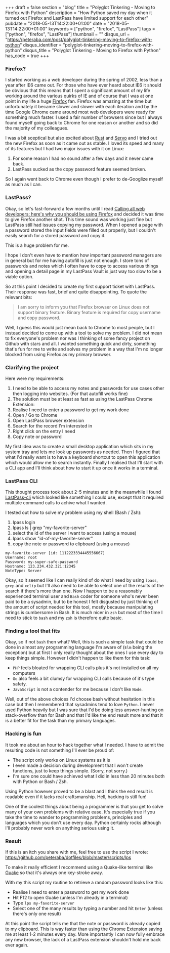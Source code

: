 +++
draft = false
section = "blog"
title = "Polyglot Tinkering - Moving to Firefox with Python"
description = "How Python saved my day when it turned out Firefox and LastPass have limited support for each other"
pubdate = "2018-05-13T14:22:00+01:00"
date = "2018-05-13T14:22:00+01:00"
keywords = ["python", "firefox", "LastPass"]
tags = ["python", "firefox", "LastPass"]
thumbnail = ""
disqus_url = "https://peteraba.com/post/polyglot-tinkering-moving-to-firefox-with-python"
disqus_identifier = "polyglot-tinkering-moving-to-firefox-with-python"
disqus_title = "Polyglot Tinkering - Moving to Firefox with Python"
has_code = true
+++

### Firefox?

I started working as a web developer during the spring of 2002, less than a year after IE6 came out.
For those who have ever heard about IE6 it should be obvious that this means
that I spent a significant amount of my life working around the various quirks of IE and of course
that I was at one point in my life a huge [Firefox](https://www.mozilla.org/en-US/firefox/new/?utm_medium=referral&utm_source=firefox-com) fan.
Firefox was amazing at the time but unfortunately it became slower and slower with each iteration
and by the time Google Chrome came around most web developers were ready for something much faster.
I used a fair number of browsers since but I always found myself going back to Chrome for one
reason or another and so did the majority of my colleagues.

I was a bit sceptical but also excited about [Rust](https://www.rust-lang.org/en-US/) and
[Servo](https://servo.org/) and I tried out the new Firefox as soon as it came out as stable.
I loved its speed and many of its features but I had two major issues with it on Linux:

1. For some reason I had no sound after a few days and it never came back.
2. LastPass sucked as the copy password feature seemed broken.

So I again went back to Chrome even though I prefer to de-Googlize myself as much as I can.

### LastPass?

Okay, so let's fast-forward a few months until I read
[Calling all web developers: here's why you should be using Firefox](https://stories.jotform.com/calling-all-web-developers-heres-why-you-should-be-using-firefox-983f012d4aec)
and decided it was time to give Firefox another shot.
This time sound was working just fine but LastPass still had issues copying my password.
When I opened a page with a password stored the input fields were filled out properly, but I couldn't
easily search for a stored password and copy it.

This is a huge problem for me.

I hope I don't even have to mention how important password managers are in general but for me having autofill
is just not enough. I store tons of passwords and notes which I often have to copy to access various things
and opening a detail page in my LastPass Vault is just way too slow to be a viable option.

So at this point I decided to create my first support ticket with LastPass.
Their response was fast, brief and quite disappointing. To quote the relevant bits:

> I am sorry to inform you that Firefox browser on Linux does not support binary feature.
> Binary feature is required for copy username and copy password.

Well, I guess this would just mean back to Chrome to most people, but I instead decided to come up
with a tool to solve my problem.
I did not mean to fix everyone's problem nor was I thinking of some fancy project on Github with stars and all.
I wanted something quick and dirty, something that's fun for me to write and solves my problem in a way that
I'm no longer blocked from using Firefox as my primary browser.

### Clarifying the project

Here were my requirements:

1. I need to be able to access my notes and passwords for use cases other then logging into websites. (For that autofill works fine)
2. The solution must be at least as fast as using the LastPass Chrome Extension:
  1. Realise I need to enter a password to get my work done
  2. Open / Go to Chrome
  3. Open LastPass browser extension
  4. Search for the record I'm interested in
  5. Right click on the entry I need
  6. Copy note or password

My first idea was to create a small desktop application which sits in my system tray and lets me look up passwords as needed.
Then I figured that what I'd really want is to have a keyboard shortcut to open this application which would allow me to
search instantly.
Finally I realised that I'll start with a CLI app and I'll think about how to start it up once it works in a terminal.

### LastPass CLI

This thought process took about 2-5 minutes and in the meanwhile I found
[LastPass-cli](https://github.com/LastPass/LastPass-cli) which looked like something I could use,
except that it required multiple command calls to achive what I wanted.

I tested out how to solve my problem using my shell (Bash / Zsh):

1. lpass login
2. lpass ls | grep "my-favorite-server"
3. select the id of the server I want to access (using a mouse)
4. lpass show "id-of-my-favorite-server"
5. copy the note or password to clipboard (using a mouse)

```
my-favorite-server [id: 1112223334445556667]
Username: root
Password: my-super-safe-password
Hostname: 123.234.432.321:12345
NoteType: Server
```

Okay, so it seemed like I can really kind of do what I need by using `lpass`, `grep` and `xclip`
but I'll also need to be able to select one of the results of the search if there's more than one.
Now I happen to be a reasonably experienced terminal user and `Bash` coder for someone who's never been paid to be a sysadmin,
but to be honest I felt disgusted by just thinking of the amount of script needed for this tool, mostly because manipulating
strings is cumbersome in Bash. It is much nicer in `zsh` but most of the time I need to stick to `bash` and my `zsh` is
therefore quite basic.

### Finding a tool that fits

Okay, so if not `bash` then what? Well, this is such a simple task that could be done in almost any programming language
I'm aware of (`Elm` being the exception) but at first I only really thought about the ones I use every day to keep things simple.
However I didn't happen to like them for this task:

- `PHP` feels bloated for wrapping CLI calls plus it's not installed on all my computers
- `Go` also feels a bit clumsy for wrapping CLI calls because of it's type safety.
- `JavaScript` is not a contender for me because I don't like `Node`.

Well, out of the above choices I'd choose bash without hesitation in this case but then I remembered that sysadmins
tend to love `Python`. I never used Python heavily but I was sure that I'd be doing less answer-hunting on stack-overflow
than for Bash and that I'd like the end result more and that it is a better fit for the task than my primary languages.

### Hacking is fun

It took me about an hour to hack together what I needed.
I have to admit the resulting code is not something I'll ever be proud of:

- The script only works on Linux systems as it is
- I even made a decision during development that I won't create functions, just to keep things simple. (Sorry, not sorry.)
- I'm sure one could have achieved what I did in less than 20 minutes both with Python or Bash / Zsh.

Using Python however proved to be a blast and I think the end result is readable even if it lacks real craftsmanship.
Hell, hacking is still fun!

One of the coolest things about being a programmer is that you get to solve many of your own problems with relative ease.
It's especially true if you take the time to wander to programming problems, principles and languages which you don't use every day.
Python certainly rocks although I'll probably never work on anything serious using it.

### Result

If this is an itch you share with me, feel free to use the script I wrote: https://github.com/peteraba/dotfiles/blob/master/scripts/lps

To make it really efficient I recommend using a Quake-like terminal like [Guake](http://guake.org/) so that it's always one key-stroke away.

With my this script my routine to retrieve a random password looks like this:

 - Realise I need to enter a password to get my work done
 - Hit F12 to open Guake (unless I'm already in a terminal)
 - Type `lps my-favorite-server`
 - Select one of the many results by typing a number and hit `Enter` (unless there's only one result)

At this point the script tells me that the note or password is already copied to my clipboard.
This is way faster than using the Chrome Extension saving me at least 1-2 minutes every day.
More importantly I can now fully embrace any new browser, the lack of a LastPass extension shouldn't hold me back ever again.